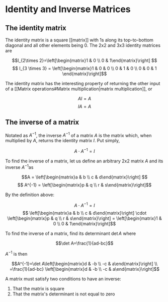 # Identity and Inverse Matrices

## The identity matrix

The identity matrix is a square [[matrix]] with 1s along its top-to-bottom diagonal and all other elements being 0. The 2x2 and 3x3 identity matrices are

$$I_{2\times 2}=\left[\begin{matrix}1 & 0 \\ 0 & 1\end{matrix}\right] $$ $$ I_{3 \times 3} = \left[\begin{matrix}1 & 0 & 0 \\ 0 & 1 & 0 \\ 0 & 0 & 1 \end{matrix}\right]$$

The identity matrix has the interesting property of returning the other input of a [[Matrix operations#Matrix multiplication|matrix multiplication]], or 

$$AI = A $$ $$ IA = A$$

## The inverse of a matrix

Notated as $A^{-1}$, the inverse $A^{-1}$ of a matrix $A$ is the matrix which, when multiplied by $A$, returns the identity matrix $I$. Put simply, 

$$A \cdot A^{-1} = I$$

To find the inverse of a matrix, let us define an arbitrary 2x2 matrix $A$ and its inverse $A^{-1}$as

$$A = \left[\begin{matrix}a & b \\ c & d\end{matrix}\right] $$
$$ A^{-1} = \left[\begin{matrix}p & q \\ r & s\end{matrix}\right]$$

By the definition above:

$$A \cdot A^{-1} = I $$
$$ \left[\begin{matrix}a & b \\ c & d\end{matrix}\right] \cdot  \left[\begin{matrix}p & q \\ r & s\end{matrix}\right] = \left[\begin{matrix}1 & 0 \\ 0 & 1\end{matrix}\right]$$

To find the inverse of a matrix, find its determinant $\det A$ where

$$\det A=\frac{1}{ad-bc}$$

$A^{-1}$ is then

$$A^{-1}=\det A\left[\begin{matrix}d & -b \\ -c & a\end{matrix}\right] \\ =\frac{1}{ad-bc} \left[\begin{matrix}d & -b \\ -c & a\end{matrix}\right]$$

A matrix must satisfy two conditions to have an inverse:
1. That the matrix is square
2. That the matrix's determinant is not equal to zero